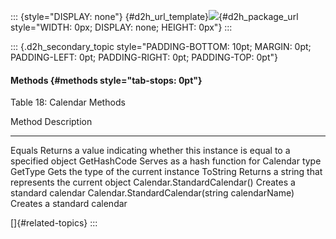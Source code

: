 ::: {style="DISPLAY: none"}
[](ms-xhelp:///?Id=d2h_url_template){#d2h_url_template}![](!package_url!){#d2h_package_url style="WIDTH: 0px; DISPLAY: none; HEIGHT: 0px"}
:::

::: {.d2h_secondary_topic style="PADDING-BOTTOM: 10pt; MARGIN: 0pt; PADDING-LEFT: 0pt; PADDING-RIGHT: 0pt; PADDING-TOP: 0pt"}
#### Methods {#methods style="tab-stops: 0pt"}

Table 18: Calendar Methods

  Method                                           Description
  ------------------------------------------------ ---------------------------------------------------------------------------------
  Equals                                           Returns a value indicating whether this instance is equal to a specified object
  GetHashCode                                      Serves as a hash function for Calendar type
  GetType                                          Gets the type of the current instance
  ToString                                         Returns a string that represents the current object
  Calendar.StandardCalendar()                      Creates a standard calendar
  Calendar.StandardCalendar(string calendarName)   Creates a standard calendar

[]{#related-topics}
:::
